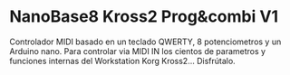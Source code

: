 # NanoBase8 Kross2 Prog&combi V1
Controlador MIDI basado en un teclado QWERTY, 8 potenciometros y un Arduino nano.
Para controlar via MIDI IN los cientos de parametros y funciones internas 
del Workstation Korg Kross2... 
Disfrútalo.
